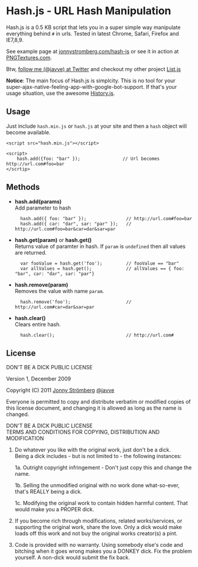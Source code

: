 # Hash.js - URL Hash Manipulation

Hash.js is a 0.5 KB script that lets you in a super simple way manipulate 
everything behind `#` in urls. Tested in latest Chrome, Safari, Firefox and IE7,8,9.

See example page at [jonnystromberg.com/hash-js](http://jonnystromberg.com/hash-js) or see it 
in action at [PNGTextures.com](http://pngtextures.com).

Btw, [follow me (@javve) at Twitter](http://twitter.com/javve) and checkout my other project [List.js](http://listjs.com)

**Notice**:  The main focus of Hash.js is simplcity. This is no tool for your super-ajax-native-feeling-app-with-google-bot-support. If
that's your usage situation, use the awesome [History.js](https://github.com/balupton/history.js).

## Usage
Just include `hash.min.js` or `hash.js` at your site and then a `hash` object will become available.

    <script src="hash.min.js"></script>
    
    <script>
        hash.add({foo: "bar" });                // Url becomes http://url.com#foo=bar
    </scrtip>

## Methods

* **hash.add(params)**  
Add parameter to hash
        
        hash.add({ foo: "bar" });               // http://url.com#foo=bar
        hash.add({ car: "dar", sar: "par" });   // http://url.com#foo=bar&car=dar&sar=par
        
* **hash.get(param)** or **hash.get()**    
Returns value of paramter in hash. If `param` is `undefined` then all values are returned.
        
        var fooValue = hash.get('foo');         // fooValue == "bar"
        var allValues = hash.get();             // allValues == { foo: "bar", car: "dar", sar: "par"}

* **hash.remove(param)**  
Removes the value with name `param`.
        
        hash.remove('foo');                     // http://url.com#car=dar&sar=par
        
* **hash.clear()**  
Clears entire hash.
    
        hash.clear();                           // http://url.com#
        
        
## License 

DON'T BE A DICK PUBLIC LICENSE

Version 1, December 2009

Copyright (C) 2011 
[Jonny Strömberg](http://jonnystromberg.com) [@javve](http://twitter.com/javve)
 
Everyone is permitted to copy and distribute verbatim or modified
copies of this license document, and changing it is allowed as long
as the name is changed.

DON'T BE A DICK PUBLIC LICENSE  
TERMS AND CONDITIONS FOR COPYING, DISTRIBUTION AND MODIFICATION

1. Do whatever you like with the original work, just don't be a dick.  
Being a dick includes - but is not limited to - the following instances:

    1a. Outright copyright infringement - Don't just copy this and change the name.
    
    1b. Selling the unmodified original with no work done what-so-ever, that's REALLY being a dick.
    
    1c. Modifying the original work to contain hidden harmful content. That would make you a PROPER dick.

2. If you become rich through modifications, related works/services, or supporting the original work,
 share the love. Only a dick would make loads off this work and not buy the original works 
 creator(s) a pint.
 
3. Code is provided with no warranty. Using somebody else's code and bitching when it goes wrong makes 
 you a DONKEY dick. Fix the problem yourself. A non-dick would submit the fix back.